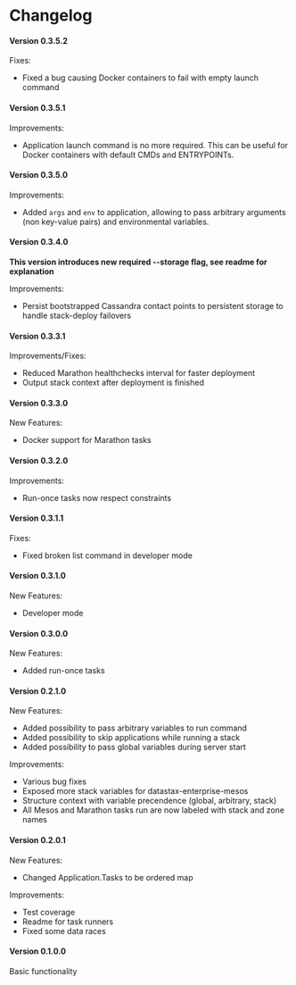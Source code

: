 # Changelog

#### Version 0.3.5.2

Fixes:

- Fixed a bug causing Docker containers to fail with empty launch command

#### Version 0.3.5.1

Improvements:

- Application launch command is no more required. This can be useful for Docker containers with default CMDs and ENTRYPOINTs.

#### Version 0.3.5.0

Improvements:

- Added `args` and `env` to application, allowing to pass arbitrary arguments (non key-value pairs) and environmental variables.

#### Version 0.3.4.0

**This version introduces new required --storage flag, see readme for explanation**

Improvements:

- Persist bootstrapped Cassandra contact points to persistent storage to handle stack-deploy failovers

#### Version 0.3.3.1

Improvements/Fixes:

- Reduced Marathon healthchecks interval for faster deployment    
- Output stack context after deployment is finished

#### Version 0.3.3.0

New Features:

- Docker support for Marathon tasks

#### Version 0.3.2.0

Improvements:

- Run-once tasks now respect constraints

#### Version 0.3.1.1

Fixes:

- Fixed broken list command in developer mode

#### Version 0.3.1.0

New Features:

- Developer mode

#### Version 0.3.0.0

New Features:

- Added run-once tasks

#### Version 0.2.1.0

New Features:

- Added possibility to pass arbitrary variables to run command
- Added possibility to skip applications while running a stack
- Added possibility to pass global variables during server start

Improvements:

- Various bug fixes
- Exposed more stack variables for datastax-enterprise-mesos
- Structure context with variable precendence (global, arbitrary, stack)
- All Mesos and Marathon tasks run are now labeled with stack and zone names

#### Version 0.2.0.1

New Features:

- Changed Application.Tasks to be ordered map

Improvements:

- Test coverage
- Readme for task runners
- Fixed some data races

#### Version 0.1.0.0

Basic functionality